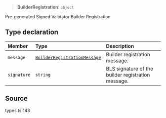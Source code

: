 > **BuilderRegistration**: `object`

Pre-generated Signed Validator Builder Registration

## Type declaration

| Member | Type | Description |
| :------ | :------ | :------ |
| `message` | [`BuilderRegistrationMessage`](BuilderRegistrationMessage.md) | Builder registration message. |
| `signature` | `string` | BLS signature of the builder registration message. |

## Source

types.ts:143
